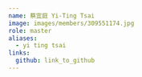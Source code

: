 ```yaml
---
name: 蔡宜庭 Yi-Ting Tsai 
image: images/members/309551174.jpg 
role: master
aliases:
  - yi ting tsai
links:
  github: link_to_github 
---
```

